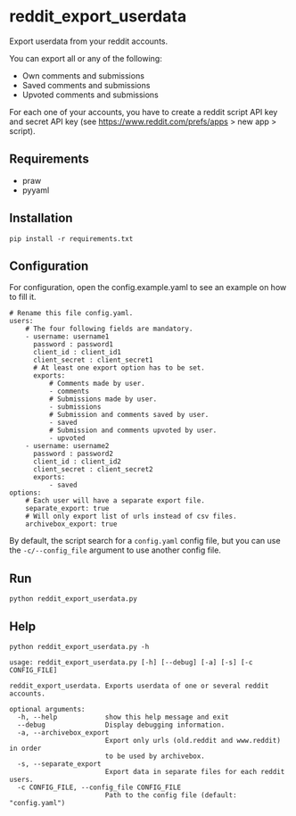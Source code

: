 # reddit_export_userdata

Export userdata from your reddit accounts.

You can export all or any of the following:
- Own comments and submissions
- Saved comments and submissions
- Upvoted comments and submissions

For each one of your accounts, you have to create a reddit script API key and secret API key (see https://www.reddit.com/prefs/apps > new app > script).

## Requirements

- praw
- pyyaml

## Installation

```
pip install -r requirements.txt
```

## Configuration

For configuration, open the config.example.yaml to see an example on how to fill it.

```
# Rename this file config.yaml.
users:
    # The four following fields are mandatory.
    - username: username1
      password : password1
      client_id : client_id1
      client_secret : client_secret1
      # At least one export option has to be set.
      exports:
          # Comments made by user.
          - comments
          # Submissions made by user.
          - submissions
          # Submission and comments saved by user.
          - saved
          # Submission and comments upvoted by user.
          - upvoted
    - username: username2
      password : password2
      client_id : client_id2
      client_secret : client_secret2
      exports:
          - saved
options:
    # Each user will have a separate export file.
    separate_export: true
    # Will only export list of urls instead of csv files.
    archivebox_export: true
```

By default, the script search for a `config.yaml` config file, but you can use the `-c/--config_file` argument to use another config file.


## Run

```
python reddit_export_userdata.py
```

## Help

```
python reddit_export_userdata.py -h
```

```
usage: reddit_export_userdata.py [-h] [--debug] [-a] [-s] [-c CONFIG_FILE]

reddit_export_userdata. Exports userdata of one or several reddit accounts.

optional arguments:
  -h, --help            show this help message and exit
  --debug               Display debugging information.
  -a, --archivebox_export
                        Export only urls (old.reddit and www.reddit) in order
                        to be used by archivebox.
  -s, --separate_export
                        Export data in separate files for each reddit users.
  -c CONFIG_FILE, --config_file CONFIG_FILE
                        Path to the config file (default: "config.yaml")
```
